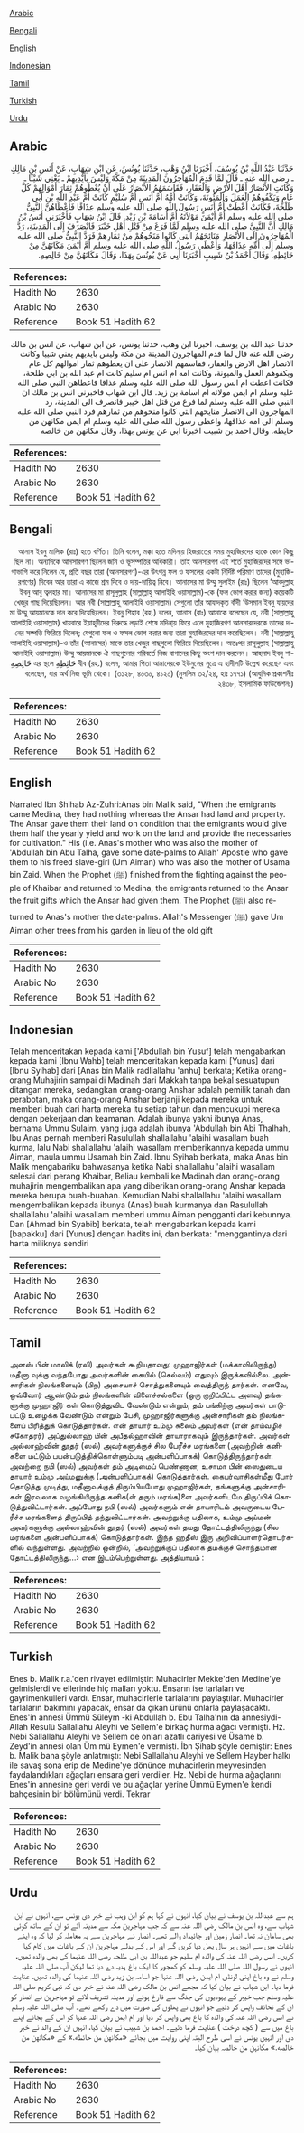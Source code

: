 [Arabic](#arabic)

[Bengali](#bengali)

[English](#english)

[Indonesian](#indonesian)

[Tamil](#tamil)

[Turkish](#turkish)

[Urdu](#urdu)

## Arabic


<div dir="rtl" lang="ar" style={{fontSize:'larger',backgroundColor:'#f8f9fa',padding:20}}>
حَدَّثَنَا عَبْدُ اللَّهِ بْنُ يُوسُفَ، أَخْبَرَنَا ابْنُ وَهْبٍ، حَدَّثَنَا يُونُسُ، عَنِ ابْنِ شِهَابٍ، عَنْ أَنَسِ بْنِ مَالِكٍ ـ رضى الله عنه ـ قَالَ لَمَّا قَدِمَ الْمُهَاجِرُونَ الْمَدِينَةَ مِنْ مَكَّةَ وَلَيْسَ بِأَيْدِيهِمْ ـ يَعْنِي شَيْئًا ـ وَكَانَتِ الأَنْصَارُ أَهْلَ الأَرْضِ وَالْعَقَارِ، فَقَاسَمَهُمُ الأَنْصَارُ عَلَى أَنْ يُعْطُوهُمْ ثِمَارَ أَمْوَالِهِمْ كُلَّ عَامٍ وَيَكْفُوهُمُ الْعَمَلَ وَالْمَئُونَةَ، وَكَانَتْ أُمُّهُ أُمُّ أَنَسٍ أُمُّ سُلَيْمٍ كَانَتْ أُمَّ عَبْدِ اللَّهِ بْنِ أَبِي طَلْحَةَ، فَكَانَتْ أَعْطَتْ أُمُّ أَنَسٍ رَسُولَ اللَّهِ صلى الله عليه وسلم عِذَاقًا فَأَعْطَاهُنَّ النَّبِيُّ صلى الله عليه وسلم أُمَّ أَيْمَنَ مَوْلاَتَهُ أُمَّ أُسَامَةَ بْنِ زَيْدِ‏.‏ قَالَ ابْنُ شِهَابٍ فَأَخْبَرَنِي أَنَسُ بْنُ مَالِكٍ أَنَّ النَّبِيَّ صلى الله عليه وسلم لَمَّا فَرَغَ مِنْ قَتْلِ أَهْلِ خَيْبَرَ فَانْصَرَفَ إِلَى الْمَدِينَةِ، رَدَّ الْمُهَاجِرُونَ إِلَى الأَنْصَارِ مَنَائِحَهُمُ الَّتِي كَانُوا مَنَحُوهُمْ مِنْ ثِمَارِهِمْ فَرَدَّ النَّبِيُّ صلى الله عليه وسلم إِلَى أُمِّهِ عِذَاقَهَا، وَأَعْطَى رَسُولُ اللَّهِ صلى الله عليه وسلم أُمَّ أَيْمَنَ مَكَانَهُنَّ مِنْ حَائِطِهِ‏.‏ وَقَالَ أَحْمَدُ بْنُ شَبِيبٍ أَخْبَرَنَا أَبِي عَنْ يُونُسَ بِهَذَا، وَقَالَ مَكَانَهُنَّ مِنْ خَالِصِهِ‏.‏
</div>
<div style={{backgroundColor:'#f8f9fa',padding:20, marginBottom: 10}}><table> <thead> <tr> <th>References:</th> <th></th> </tr> </thead> <tbody><tr><td>Hadith No</td><td>2630</td></tr><tr><td>Arabic No</td><td>2630</td></tr><tr><td>Reference</td><td>Book 51 Hadith 62</td></tr></tbody></table></div>


<div dir="rtl" lang="ar" style={{fontSize:'larger',backgroundColor:'#f8f9fa',padding:20}}>
حدثنا عبد الله بن يوسف، اخبرنا ابن وهب، حدثنا يونس، عن ابن شهاب، عن انس بن مالك رضى الله عنه قال لما قدم المهاجرون المدينة من مكة وليس بايديهم يعني شييا وكانت الانصار اهل الارض والعقار، فقاسمهم الانصار على ان يعطوهم ثمار اموالهم كل عام ويكفوهم العمل والميونة، وكانت امه ام انس ام سليم كانت ام عبد الله بن ابي طلحة، فكانت اعطت ام انس رسول الله صلى الله عليه وسلم عذاقا فاعطاهن النبي صلى الله عليه وسلم ام ايمن مولاته ام اسامة بن زيد. قال ابن شهاب فاخبرني انس بن مالك ان النبي صلى الله عليه وسلم لما فرغ من قتل اهل خيبر فانصرف الى المدينة، رد المهاجرون الى الانصار منايحهم التي كانوا منحوهم من ثمارهم فرد النبي صلى الله عليه وسلم الى امه عذاقها، واعطى رسول الله صلى الله عليه وسلم ام ايمن مكانهن من حايطه. وقال احمد بن شبيب اخبرنا ابي عن يونس بهذا، وقال مكانهن من خالصه
</div>
<div style={{backgroundColor:'#f8f9fa',padding:20, marginBottom: 10}}><table> <thead> <tr> <th>References:</th> <th></th> </tr> </thead> <tbody><tr><td>Hadith No</td><td>2630</td></tr><tr><td>Arabic No</td><td>2630</td></tr><tr><td>Reference</td><td>Book 51 Hadith 62</td></tr></tbody></table></div>

## Bengali


<div dir="rtl" lang="bn" style={{fontSize:'larger',backgroundColor:'#f8f9fa',padding:20}}>
আনাস ইবনু মালিক (রাঃ) হতে বর্ণিত। তিনি বলেন, মক্কা হতে মদিনা্য় হিজরাতের সময় মুহাজিরদের হাকে কোন কিছু ছিল না। অন্যদিকে আনসারগণ ছিলেন জমি ও ভূসম্পত্তির অধিকারী। তাই আনসারগণ এই শর্তে মুহাজিরদের সঙ্গে ভাগাভাগি করে নিলেন যে, প্রতি বছর তারা (আনসারগণ)-এর উৎপন্ন ফল ও ফসলের একটা নির্দিষ্ট পরিমাণ তাদের (মুহাজিরগণের) দিবেন আর তারা এ কাজে শ্রম দিবে ও দায়-দায়িত্ব নিবে। আনাসের মা উম্মু সুলাইম (রাঃ) ছিলেন ‘আবদুল্লাহ ইবনু আবূ ত্বলহার মা। আনাসের মা রাসূলুল্লাহ (সাল্লাল্লাহু আলাইহি ওয়াসাল্লাম)-কে (ফল ভোগ করার জন্য) কয়েকটি খেজুর গাছ দিয়েছিলেন। আর নবী (সাল্লাল্লাহু আলাইহি ওয়াসাল্লাম) সেগুলো তাঁর আযাদকৃত বাঁদী ‘উসমান ইবনু যায়দের মা উম্মু আয়মানকে দান করে দিয়েছিলেন। ইবনু শিহাব (রহ.) বলেন, আনাস (রাঃ) আমাকে বলেছেন যে, নবী (সাল্লাল্লাহু আলাইহি ওয়াসাল্লাম) খায়বারে ইয়াহূদীদের বিরুদ্ধে লড়াই শেষে মদিনা্য় ফিরে এলে মুহাজিরগণ আনসারদেরকে তাদের দানের সম্পত্তি ফিরিয়ে দিলেন; যেগুলো ফল ও ফসল ভোগ করার জন্য তারা মুহাজিরদের দান করেছিলেন। নবী (সাল্লাল্লাহু আলাইহি ওয়াসাল্লাম)-ও তাঁর (আনাসের) মাকে তার খেজুর গাছগুলো ফিরিয়ে দিয়েছিলেন। অতঃপর রাসূলুল্লাহ (সাল্লাল্লাহু আলাইহি ওয়াসাল্লাম) উম্মু আয়মানকে ঐ গাছগুলোর পরিবর্তে নিজ বাগানের কিছু অংশ দান করলেন। আহমাদ ইবনু শাবীব (রহ.) বলেন, আমার পিতা আমাদেরকে ইউনুসের সূত্রে এ হাদীসটি উল্লেখ করেছেন এবং حَائِطِهِ এর স্থলে خَالِصِهِ বলেছেন, যার অর্থ নিজ ভূমি থেকে। (৩১২৮, ৪০৩০, ৪১২০) (মুসলিম ৩২/২৪, হাঃ ১৭৭১) (আধুনিক প্রকাশনীঃ ২৪৩৮, ইসলামিক ফাউন্ডেশনঃ)
</div>
<div style={{backgroundColor:'#f8f9fa',padding:20, marginBottom: 10}}><table> <thead> <tr> <th>References:</th> <th></th> </tr> </thead> <tbody><tr><td>Hadith No</td><td>2630</td></tr><tr><td>Arabic No</td><td>2630</td></tr><tr><td>Reference</td><td>Book 51 Hadith 62</td></tr></tbody></table></div>

## English


<div dir="ltr" lang="en" style={{fontSize:'larger',backgroundColor:'#f8f9fa',padding:20}}>
Narrated Ibn Shihab Az-Zuhri:Anas bin Malik said, "When the emigrants came Medina, they had nothing whereas the Ansar had land and property. The Ansar gave them their land on condition that the emigrants would give them half the yearly yield and work on the land and provide the necessaries for cultivation." His (i.e. Anas's mother who was also the mother of 'Abdullah bin Abu Talha, gave some date-palms to Allah' Apostle who gave them to his freed slave-girl (Um Aiman) who was also the mother of Usama bin Zaid. When the Prophet (ﷺ) finished from the fighting against the people of Khaibar and returned to Medina, the emigrants returned to the Ansar the fruit gifts which the Ansar had given them. The Prophet (ﷺ) also returned to Anas's mother the date-palms. Allah's Messenger (ﷺ) gave Um Aiman other trees from his garden in lieu of the old gift
</div>
<div style={{backgroundColor:'#f8f9fa',padding:20, marginBottom: 10}}><table> <thead> <tr> <th>References:</th> <th></th> </tr> </thead> <tbody><tr><td>Hadith No</td><td>2630</td></tr><tr><td>Arabic No</td><td>2630</td></tr><tr><td>Reference</td><td>Book 51 Hadith 62</td></tr></tbody></table></div>

## Indonesian


<div dir="ltr" lang="id" style={{fontSize:'larger',backgroundColor:'#f8f9fa',padding:20}}>
Telah menceritakan kepada kami ['Abdullah bin Yusuf] telah mengabarkan kepada kami [Ibnu Wahb] telah menceritakan kepada kami [Yunus] dari [Ibnu Syihab] dari [Anas bin Malik radliallahu 'anhu] berkata; Ketika orang-orang Muhajirin sampai di Madinah dari Makkah tanpa bekal sesuatupun ditangan mereka, sedangkan orang-orang Anshar adalah pemilik tanah dan perabotan, maka orang-orang Anshar berjanji kepada mereka untuk memberi buah dari harta mereka itu setiap tahun dan mencukupi mereka dengan pekerjaan dan keamanan. Adalah ibunya yakni ibunya Anas, bernama Ummu Sulaim, yang juga adalah ibunya 'Abdullah bin Abi Thalhah, Ibu Anas pernah memberi Rasulullah shallallahu 'alaihi wasallam buah kurma, lalu Nabi shallallahu 'alaihi wasallam memberikannya kepada ummu Aiman, maula ummu Usamah bin Zaid. Ibnu Syihab berkata, maka Anas bin Malik mengabariku bahwasanya ketika Nabi shallallahu 'alaihi wasallam selesai dari perang Khaibar, Beliau kembali ke Madinah dan orang-orang muhajirin mengembalikan apa yang diberikan orang-orang Anshar kepada mereka berupa buah-buahan. Kemudian Nabi shallallahu 'alaihi wasallam mengembalikan kepada ibunya (Anas) buah kurmanya dan Rasulullah shallallahu 'alaihi wasallam memberi ummu Aiman pengganti dari kebunnya. Dan [Ahmad bin Syabib] berkata, telah mengabarkan kepada kami [bapakku] dari [Yunus] dengan hadits ini, dan berkata: "menggantinya dari harta miliknya sendiri
</div>
<div style={{backgroundColor:'#f8f9fa',padding:20, marginBottom: 10}}><table> <thead> <tr> <th>References:</th> <th></th> </tr> </thead> <tbody><tr><td>Hadith No</td><td>2630</td></tr><tr><td>Arabic No</td><td>2630</td></tr><tr><td>Reference</td><td>Book 51 Hadith 62</td></tr></tbody></table></div>

## Tamil


<div dir="ltr" lang="ta" style={{fontSize:'larger',backgroundColor:'#f8f9fa',padding:20}}>
அனஸ் பின் மாலிக் (ரலி) அவர்கள் கூறியதாவது: முஹாஜிர்கள் (மக்காவிலிருந்து) மதீனா வுக்கு வந்தபோது அவர்களின் கையில் (செல்வம்) எதுவும் இருக்கவில்லை. அன்சாரிகள் நிலங்களையும் (பிற) அசையாச் சொத்துகளையும் வைத்திருந் தார்கள். எனவே, ஒவ்வோர் ஆண்டும் தம் நிலங்களின் விளைச்சல்களை (ஒரு குறிப்பிட்ட அளவு) தங்களுக்கு முஹாஜிர் கள் கொடுத்துவிட வேண்டும் என்றும், தம் பங்கிற்கு அவர்கள் பாடுபட்டு உழைக்க வேண்டும் என்றும் பேசி, முஹாஜிர்களுக்கு அன்சாரிகள் தம் நிலங்களைப் பிரித்துக் கொடுத்தார்கள். என் தாயார் உம்மு சுலைம் அவர்கள் (என் தாய்வழிச் சகோதரர்) அப்துல்லாஹ் பின் அபீதல்ஹாவின் தாயாராகவும் இருந்தார்கள். அவர்கள் அல்லாஹ்வின் தூதர் (ஸல்) அவர்களுக்குச் சில பேரீச்ச மரங்களை (அவற்றின் கனிகளை மட்டும் பயன்படுத்திக்கொள்ளும்படி அன்பளிப்பாகக்) கொடுத்திருந்தார்கள். அவற்றை நபி (ஸல்) அவர்கள் தம் அடிமைப் பெண்ணான, உசாமா பின் ஸைதுடைய தாயார் உம்மு அய்மனுக்கு (அன்பளிப்பாகக்) கொடுத்தார்கள். கைபர்வாசிகள்மீது போர் தொடுத்து முடித்து, மதீனாவுக்குத் திரும்பியபோது முஹாஜிர்கள், தங்களுக்கு அன்சாரிகள் இரவலாக வழங்கியிருந்த கனிக(ள் தரும் மரங்க)ளை அவர்களிடமே திருப்பிக் கொடுத்துவிட்டார்கள். அப்போது நபி (ஸல்) அவர்களும் என் தாயாரிடம் அவருடைய பேரீச்ச மரங்களைத் திருப்பித் தந்துவிட்டார்கள். அவற்றுக்கு பதிலாக, உம்மு அய்மன் அவர்களுக்கு அல்லாஹ்வின் தூதர் (ஸல்) அவர்கள் தமது தோட்டத்திலிருந்து (சில மரங்களை அன்பளிப்பாகக்) கொடுத்தார்கள். இந்த ஹதீஸ் இரு அறிவிப்பாளர்தொடர்களில் வந்துள்ளது. அவற்றில் ஒன்றில், ‘அவற்றுக்குப் பதிலாக தமக்குச் சொந்தமான தோட்டத்திலிருந்து...› என இடம்பெற்றுள்ளது. அத்தியாயம் :
</div>
<div style={{backgroundColor:'#f8f9fa',padding:20, marginBottom: 10}}><table> <thead> <tr> <th>References:</th> <th></th> </tr> </thead> <tbody><tr><td>Hadith No</td><td>2630</td></tr><tr><td>Arabic No</td><td>2630</td></tr><tr><td>Reference</td><td>Book 51 Hadith 62</td></tr></tbody></table></div>

## Turkish


<div dir="ltr" lang="tr" style={{fontSize:'larger',backgroundColor:'#f8f9fa',padding:20}}>
Enes b. Malik r.a.'den rivayet edilmiştir: Muhacirler Mekke'den Medine'ye gelmişlerdi ve ellerinde hiç malları yoktu. Ensarın ise tarlaları ve gayrimenkulleri vardı. Ensar, muhacirlerle tarlalarını paylaştılar. Muhacirler tarlaların bakımını yapacak, ensar da çıkan ürünü onlarla paylaşacaktı. Enes'in annesi Ümmü Süleym -ki Abdullah b. Ebu Talha'nın da annesiydi- Allah Resulü Sallallahu Aleyhi ve Sellem'e birkaç hurma ağacı vermişti. Hz. Nebi Sallallahu Aleyhi ve Sellem de onları azatlı cariyesi ve Üsame b. Zeyd'in annesi olan Üm mü Eymen'e vermişti. İbn Şihab şöyle demiştir: Enes b. Malik bana şöyle anlatmıştı: Nebi Sallallahu Aleyhi ve Sellem Hayber halkı ile savaş sona erip de Medine'ye dönünce muhacirlerin meyvesinden faydalandıkları ağaçları ensara geri verdiler. Hz. Nebi de hurma ağaçlarını Enes'in annesine geri verdi ve bu ağaçlar yerine Ümmü Eymen'e kendi bahçesinin bir bölümünü verdi. Tekrar
</div>
<div style={{backgroundColor:'#f8f9fa',padding:20, marginBottom: 10}}><table> <thead> <tr> <th>References:</th> <th></th> </tr> </thead> <tbody><tr><td>Hadith No</td><td>2630</td></tr><tr><td>Arabic No</td><td>2630</td></tr><tr><td>Reference</td><td>Book 51 Hadith 62</td></tr></tbody></table></div>

## Urdu


<div dir="rtl" lang="ur" style={{fontSize:'larger',backgroundColor:'#f8f9fa',padding:20}}>
ہم سے عبداللہ بن یوسف نے بیان کیا، انہوں نے کہا ہم کو ابن وہب نے خبر دی یونس سے، انہوں نے ابن شہاب سے، وہ انس بن مالک رضی اللہ عنہ سے کہ جب مہاجرین مکہ سے مدینہ آئے تو ان کے ساتھ کوئی بھی سامان نہ تھا۔ انصار زمین اور جائیداد والے تھے۔ انصار نے مہاجرین سے یہ معاملہ کر لیا کہ وہ اپنے باغات میں سے انہیں ہر سال پھل دیا کریں گے اور اس کے بدلے مہاجرین ان کے باغات میں کام کیا کریں۔ انس رضی اللہ عنہ کی والدہ ام سلیم جو عبداللہ بن ابی طلحہ رضی اللہ عنہما کی بھی والدہ تھیں، انہوں نے رسول اللہ صلی اللہ علیہ وسلم کو کھجور کا ایک باغ ہدیہ دے دیا تھا لیکن آپ صلی اللہ علیہ وسلم نے وہ باغ اپنی لونڈی ام ایمن رضی اللہ عنہا جو اسامہ بن زید رضی اللہ عنہما کی والدہ تھیں، عنایت فرما دیا۔ ابن شہاب نے بیان کیا کہ مجھے انس بن مالک رضی اللہ عنہ نے خبر دی کہ نبی کریم صلی اللہ علیہ وسلم جب خیبر کے یہودیوں کی جنگ سے فارغ ہوئے اور مدینہ تشریف لائے تو مہاجرین نے انصار کو ان کے تحائف واپس کر دئیے جو انہوں نے پھلوں کی صورت میں دے رکھے تھے۔ آپ صلی اللہ علیہ وسلم نے انس رضی اللہ عنہ کی والدہ کا باغ بھی واپس کر دیا اور ام ایمن رضی اللہ عنہا کو اس کے بجائے اپنے باغ میں سے ( کچھ درخت ) عنایت فرما دئیے۔ احمد بن شبیب نے بیان کیا، انہیں ان کے والد نے خبر دی اور انہیں یونس نے اسی طرح البتہ اپنی روایت میں بجائے «مكانهن من حائطه‏.‏» کے «مكانهن من خالصه‏.‏» مکانہن من خالصہ بیان کیا۔
</div>
<div style={{backgroundColor:'#f8f9fa',padding:20, marginBottom: 10}}><table> <thead> <tr> <th>References:</th> <th></th> </tr> </thead> <tbody><tr><td>Hadith No</td><td>2630</td></tr><tr><td>Arabic No</td><td>2630</td></tr><tr><td>Reference</td><td>Book 51 Hadith 62</td></tr></tbody></table></div>